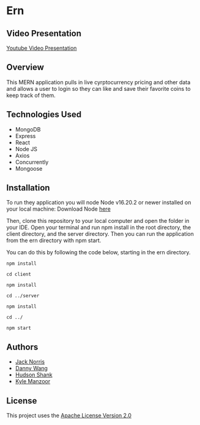 # Ern

## Video Presentation

[Youtube Video Presentation](https://youtu.be/1rECCeT89FY)

## Overview
This MERN application pulls in live cyrptocurrency pricing and other data and allows a user to login so they can like and save their favorite coins to keep track of them.

## Technologies Used

* MongoDB
* Express
* React
* Node JS
* Axios
* Concurrently
* Mongoose

## Installation

To run they application you will node Node v16.20.2 or newer installed on your local machine: Download Node [here](https://nodejs.org/en/download/package-manager)

Then, clone this repository to your local computer and open the folder in your IDE. Open your terminal and run npm install in the root directory, the client directory, and the server directory. Then you can run the application from the ern directory with npm start. 

You can do this by following the code below, starting in the ern directory.

`npm install`

`cd client`

`npm install`

`cd ../server`

`npm install`

`cd ../`

`npm start`

## Authors

- [Jack Norris](https://github.com/jacksonnorris)
- [Danny Wang](https://github.com/dannywang0717)
- [Hudson Shank](https://github.com/hudsonts)
- [Kyle Manzoor](https://github.com/kylemanzoor)

## License

This project uses the [Apache License Version 2.0](https://github.com/jacksonnorris/ern/blob/main/LICENSE)
